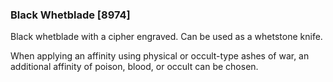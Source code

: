 ### Black Whetblade [8974]

Black whetblade with a cipher engraved. Can be used as a whetstone knife.

When applying an affinity using physical or occult-type ashes of war, an additional affinity of poison, blood, or occult can be chosen.
